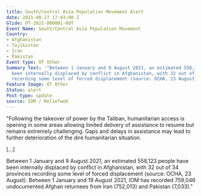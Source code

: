 ```yaml
---
title: South/Central Asia Population Movement Alert
date: 2021-08-27 17:43:00 Z
Glide: OT-2021-000001-HOT
Event Name: South/Central Asia Population Movement
Country:
- Afghanistan
- Tajikistan
- Iran
- Pakistan
Event type: OT Other
Summary Text: '"Between 1 January and 9 August 2021, an estimated 558,123 people have
  been internally displaced by conflict in Afghanistan, with 32 out of 34 provinces
  recording some level of forced displacement (source: OCHA, 23 August)."'
Feature Image: OT Other
Status: alert
Post-type: update
source: IOM / Reliefweb
---
```


"Following the takeover of power by the Taliban, humanitarian access is opening in some areas allowing limited delivery of assistance to resume but remains extremely challenging. Gaps and delays in assistance may lead to further deterioration of the dire humanitarian situation.

[...]

Between 1 January and 9 August 2021, an estimated 558,123 people have been internally displaced by conflict in Afghanistan, with 32 out of 34 provinces recording some level of forced displacement (source: OCHA, 23 August). Between 1 January and 19 August 2021, IOM has recorded 759,046 undocumented Afghan returnees from Iran (752,013) and Pakistan (7,033)." 
